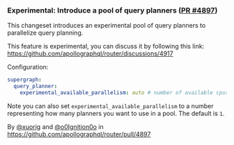 ### Experimental: Introduce a pool of query planners ([PR #4897](https://github.com/apollographql/router/pull/4897))

This changeset introduces an experimental pool of query planners to parallelize query planning.

This feature is experimental, you can discuss it by following this link: https://github.com/apollographql/router/discussions/4917


Configuration:

```yaml
supergraph:
  query_planner:
    experimental_available_parallelism: auto # number of available cpus
```

Note you can also set `experimental_available_parallelism` to a number representing how many planners you want to use in a pool.
The default is `1`.

By [@xuorig](https://github.com/xuorig) and [@o0Ignition0o](https://github.com/o0Ignition0o) in https://github.com/apollographql/router/pull/4897
